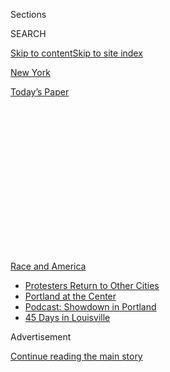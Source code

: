 <div id="app">

<div>

<div>

<div>

<div class="NYTAppHideMasthead css-1q2w90k e1suatyy0">

<div class="section css-ui9rw0 e1suatyy2">

<div class="css-eph4ug er09x8g0">

<div class="css-6n7j50">

</div>

<span class="css-1dv1kvn">Sections</span>

<div class="css-10488qs">

<span class="css-1dv1kvn">SEARCH</span>

</div>

[Skip to content](#site-content)[Skip to site index](#site-index)

</div>

<div id="masthead-section-label" class="css-1wr3we4 eaxe0e00">

[New
York](https://www.nytimes3xbfgragh.onion/section/nyregion)

</div>

<div class="css-10698na e1huz5gh0">

</div>

</div>

<div id="masthead-bar-one" class="section hasLinks css-15hmgas e1csuq9d3">

<div class="css-uqyvli e1csuq9d0">

</div>

<div class="css-1uqjmks e1csuq9d1">

</div>

<div class="css-9e9ivx">

[](https://myaccount.nytimes3xbfgragh.onion/auth/login?response_type=cookie&client_id=vi)

</div>

<div class="css-1bvtpon e1csuq9d2">

[Today’s
Paper](https://www.nytimes3xbfgragh.onion/section/todayspaper)

</div>

</div>

</div>

</div>

<div data-aria-hidden="false">

<div id="site-content" data-role="main">

<div>

<div class="css-1aor85t" style="opacity:0.000000001;z-index:-1;visibility:hidden">

<div class="css-1hqnpie">

<div class="css-epjblv">

<span class="css-17xtcya">[New
York](/section/nyregion)</span><span class="css-x15j1o">|</span><span class="css-fwqvlz">A
Protester, an Unmarked N.Y.P.D. Van and a Viral
Video</span>

</div>

<div class="css-k008qs">

<div class="css-1iwv8en">

<span class="css-18z7m18"></span>

<div>

</div>

</div>

<span class="css-1n6z4y">https://nyti.ms/30Ze7v3</span>

<div class="css-1705lsu">

<div class="css-4xjgmj">

<div class="css-4skfbu" data-role="toolbar" data-aria-label="Social Media Share buttons, Save button, and Comments Panel with current comment count" data-testid="share-tools">

  - 
  - 
  - 
  - 
    
    <div class="css-6n7j50">
    
    </div>

  - 
  - 

</div>

</div>

</div>

</div>

</div>

</div>

<div id="NYT_TOP_BANNER_REGION" class="css-13pd83m">

<div>

<div id="styln-prism-menu-1590763508878" class="section interactive-content interactive-size-medium css-1edisqu">

<div class="css-17ih8de interactive-body">

<div id="scroll-container" class="css-1gj85ro">

[<span class="styln-title-wrap"><span class="css-1pje3qr">Race
and</span><span class="css-1pje3qr">
America</span></span>](https://www.nytimes3xbfgragh.onion/news-event/george-floyd-protests-minneapolis-new-york-los-angeles?action=click&pgtype=Article&state=default&region=TOP_BANNER&context=storylines_menu)

  - [Protesters Return to Other
    Cities](https://www.nytimes3xbfgragh.onion/2020/07/26/us/protests-portland-seattle-trump.html?action=click&pgtype=Article&state=default&region=TOP_BANNER&context=storylines_menu)
  - [Portland at the
    Center](https://www.nytimes3xbfgragh.onion/2020/07/24/us/portland-oregon-protests-white-race.html?action=click&pgtype=Article&state=default&region=TOP_BANNER&context=storylines_menu)
  - [Podcast: Showdown in
    Portland](https://www.nytimes3xbfgragh.onion/2020/07/23/podcasts/the-daily/portland-protests.html?action=click&pgtype=Article&state=default&region=TOP_BANNER&context=storylines_menu)
  - [45 Days in
    Louisville](https://www.nytimes3xbfgragh.onion/interactive/2020/07/16/us/black-lives-matter-protests-louisville-breonna-taylor.html?action=click&pgtype=Article&state=default&region=TOP_BANNER&context=storylines_menu)

</div>

</div>

</div>

</div>

</div>

<div id="top-wrapper" class="css-1sy8kpn">

<div id="top-slug" class="css-l9onyx">

Advertisement

</div>

[Continue reading the main
story](#after-top)

<div class="ad top-wrapper" style="text-align:center;height:100%;display:block;min-height:250px">

<div id="top" class="place-ad" data-position="top" data-size-key="top">

</div>

</div>

<div id="after-top">

</div>

</div>

<div>

<div id="sponsor-wrapper" class="css-1hyfx7x">

<div id="sponsor-slug" class="css-19vbshk">

Supported by

</div>

[Continue reading the main
story](#after-sponsor)

<div id="sponsor" class="ad sponsor-wrapper" style="text-align:center;height:100%;display:block">

</div>

<div id="after-sponsor">

</div>

</div>

<div class="css-186x18t">

New York Today

</div>

<div class="css-1vkm6nb ehdk2mb0">

# A Protester, an Unmarked N.Y.P.D. Van and a Viral Video

</div>

<div class="css-18e8msd">

<div class="css-vp77d3 epjyd6m0">

<div class="css-1baulvz">

By <span class="css-1baulvz last-byline" itemprop="name">Juliana
Kim</span>

</div>

</div>

  - July 30,
    2020

  - 
    
    <div class="css-4xjgmj">
    
    <div class="css-d8bdto" data-role="toolbar" data-aria-label="Social Media Share buttons, Save button, and Comments Panel with current comment count" data-testid="share-tools">
    
      - 
      - 
      - 
      - 
        
        <div class="css-6n7j50">
        
        </div>
    
      - 
      - 
    
    </div>
    
    </div>

</div>

</div>

<div class="section meteredContent css-1r7ky0e" name="articleBody" itemprop="articleBody">

<div class="css-1fanzo5 StoryBodyCompanionColumn">

<div class="css-53u6y8">

*\[Want to get New York Today by email?* [*Here’s the
sign-up*](https://www.nytimes3xbfgragh.onion/newsletters/newyorktoday)*.\]*

**It’s
Thursday.**

</div>

</div>

<div style="max-width:100%;margin:0 auto">

<div class="css-17dprlf" data-id="100000004236491" data-slug="ny-today-weather-module" style="max-width:600px">

</div>

</div>

<div class="css-1fanzo5 StoryBodyCompanionColumn">

<div class="css-53u6y8">

**Weather:** ** Mostly sunny, with a high in the low 90s. Chance of an
afternoon thunderstorm. **

**Alternate-side parking**: Suspended through Sunday.

-----

The [videos showing the
arrest](https://twitter.com/Naddleez/status/1288232816451432453) quickly
went viral: New York City police officers, some in plain clothes,
interrupted a peaceful march against police brutality on Tuesday and
pulled a protester into an unmarked minivan.

</div>

</div>

<div class="css-1fanzo5 StoryBodyCompanionColumn">

<div class="css-53u6y8">

On social media, people shared the video thousands of times and
immediately compared the tactics they observed with those used by
federal agents at protests in Portland, Ore.

With the “anxiety about what’s happening in Portland, the N.Y.P.D.
deploying unmarked vans with plainclothes cops to make street arrests of
protesters feels more like provocation than public safety,” [Councilman
Brad Lander of Brooklyn wrote on
Twitter.](https://twitter.com/bradlander/status/1288289187880476672)

The Police Department said the protester, Nikki Stone, was arrested in
connection with “damaging police cameras during five separate criminal
incidents in and around City Hall Park.” She was charged with criminal
mischief and vandalism.

Mayor Bill de Blasio on Wednesday suggested that the arrest was
justified, but he called the execution “troubling.” “It was the wrong
time and the wrong place to effectuate that arrest,” he said at a news
briefing.

Here’s what you need to know.

### The details

Ms. Stone, 18, was arrested at about 6 p.m. Tuesday at Second Avenue and
East 25th Street in the Kips Bay section of Manhattan as she
participated in a demonstration.

</div>

</div>

<div class="css-1fanzo5 StoryBodyCompanionColumn">

<div class="css-53u6y8">

People at the scene and those who viewed video of the arrest seemed
shocked, and also confused about exactly what had occurred. Most videos
showed a silver van driving alongside the protesters when officers, some
wearing bulletproof vests and others in plain clothes, jumped out of the
vehicle to detain Ms. Stone. Almost immediately, officers on bicycles
blocked anyone from intervening.

Hours later, she was released from police custody with a desk appearance
ticket, requiring her to return to court at a later date.

On Wednesday, Chief of Detectives Rodney K. Harrison posted a [video
montage](https://twitter.com/NYPDDetectives/status/1288493685571821568)
on Twitter that appeared to show a woman vandalizing police cameras.

“The N.Y.P.D. welcomes peaceful protests,” Chief Harrison wrote.
“However, damage to N.Y.P.D. technology that helps keep this city safe
will never be tolerated.”

### The context

Ms. Stone was protesting the July 22 clearing of the Occupy City Hall
encampment at City Hall Park. Her sudden arrest drew parallels to
tactics used in Portland.

There, federal agents have been clashing with protesters on the streets,
with personnel without obvious markings [pulling demonstrators into
unmarked
vans](https://www.nytimes3xbfgragh.onion/2020/07/17/us/portland-protests.html).

*\[Read more about* [*how the video of the protester’s arrest drew
criticism*](https://www.nytimes3xbfgragh.onion/2020/07/28/nyregion/nypd-protester-van.html)*.\]*

The New York police said that warrant squads typically use unmarked
vehicles to look for people wanted in connection with crimes, and that
officers were following standard procedure.

</div>

</div>

<div class="css-1fanzo5 StoryBodyCompanionColumn">

<div class="css-53u6y8">

### The reaction

Several city and state officials joined Mr. Lander in criticizing the
incident.

Councilwoman Carlina Rivera, who represents the district where the
arrest took place, called the strategy “a massive overstep.” Comptroller
Scott M. Stringer said he was “deeply concerned,” and Council Speaker
Corey Johnson called the arrest “totally unacceptable.”

At a news briefing on Wednesday, Gov. Andrew M. Cuomo described the
video as “disturbing.”

“I’m surprised that, especially at this time, the N.Y.P.D. would take
such an obnoxious action,” Mr. Cuomo said. “It was wholly insensitive to
everything that has gone on.”

In a statement, Paul DiGiacomo, the president of the N.Y.P.D.
Detectives’ Endowment Association, responded to the governor:
“Detectives did what the government asked of them. What’s ‘obnoxious’
is your unjustified criticism of those men and women who are holding
this city together, and the only ones preventing its descent into
lawlessness.”

-----

## From The Times

[Why Barr’s Pick for Brooklyn Prosecutor Faces Scrutiny From All
Sides](https://www.nytimes3xbfgragh.onion/2020/07/30/nyregion/seth-ducharme-us-attorney-brooklyn.html)

[‘Hidden Gem’ Made Popular by TikTok Is Shut to Keep Out-of-Towners
Away](https://www.nytimes3xbfgragh.onion/2020/07/29/nyregion/lake-solitude-closed-racism.html)

[Met Museum Acquires Two Sculptures by Wangechi
Mutu](https://www.nytimes3xbfgragh.onion/2020/07/28/arts/design/met-museum-wangechi-mutu.html)

[Racist Incident From Bronx Zoo’s Past Draws
Apology](https://www.nytimes3xbfgragh.onion/2020/07/29/arts/bronx-zoo-apology-racism.html)

Want more news? [Check out our full
coverage](https://www.nytimes3xbfgragh.onion/section/nyregion).

**The Mini Crossword:** Here is [today’s
puzzle](https://www.nytimes3xbfgragh.onion/crosswords/game/mini).

-----

</div>

</div>

<div class="css-1fanzo5 StoryBodyCompanionColumn">

<div class="css-53u6y8">

## What we’re reading

A nonbinary law student has sued to get **an “X” gender option** on New
York driver’s licenses.
\[[Gothamist](https://gothamist.com/news/nonbinary-nyu-law-student-sues-get-x-gender-option-ny-drivers-licenses)\]

The city’s Department of Education handed out over **320,000 iPads** to
students. Now it needs them back.
\[[Chalkbeat](https://ny.chalkbeat.org/2020/7/29/21347043/remote-learning-devices-distribution-nyc)\]

People are **injecting drugs** in broad daylight in Midtown Manhattan.
\[[New York
Post](https://nypost.com/2020/07/28/apparent-junkies-turn-part-of-nycs-midtown-into-shooting-gallery/)\]

-----

## And finally: July in N.Y.C., 168 years ago

For decades, The Times has been chronicling broiling days like the ones
we’re experiencing now, but 168 years ago this week it published one of
the paper’s earliest and most extraordinary weather stories.

Ben Weiser, who covers the Manhattan federal courts for The Times, was
browsing through the paper’s voluminous electronic database in 2013 when
he stumbled upon that article, titled “The Streets in Midsummer,” which
reported on New York City’s stifling-hot summer of 1852.

“It dawned on me that this might be The Times’s first weather story,” he
told me.

Mr. Weiser set out to learn more about the 1,500-word piece, published
in the first year of the newspaper’s existence, and he discovered that
it was about much more than the weather.

It was “full of meticulous detail, social commentary, references to art
and literature, and overwrought prose,” [Mr. Weiser wrote in an article
in 2013](https://archive.nytimes3xbfgragh.onion/www.nytimes3xbfgragh.onion/interactive/2013/07/28/nyregion/heat-struck-july-1852.html)
about the original piece and the window it offered into how the paper
covered the city nearly a decade before the Civil War.

</div>

</div>

<div class="css-1fanzo5 StoryBodyCompanionColumn">

<div class="css-53u6y8">

Dust, for example, was everywhere. As the 1852 article noted, the city,
with 515,000 people, was coated with a mix of “decomposed vegetable
matters; the filth left there by thousands of passing animals; all
conceivable sources of dirt, and all degrees of rottenness.”

In addition, the carcasses of dead horses and other animals often lay
unattended, as did discarded food waste. Piles of manure stood outside
stables and in the street. The city had no organized sanitation service.

“We have no idea how terrible the city smelled,” Jon A. Peterson, a
professor emeritus of history at Queens College, said in Mr. Weiser’s
article.

*It’s Thursday — stay
cool.*

-----

## Metropolitan Diary: Big birthday

</div>

</div>

<div class="css-79elbk" data-testid="photoviewer-wrapper">

<div class="css-z3e15g" data-testid="photoviewer-wrapper-hidden">

</div>

<div class="css-1a48zt4 ehw59r15" data-testid="photoviewer-children">

![](https://static01.graylady3jvrrxbe.onion/images/2020/07/26/nyregion/26diary-illos-03/26diary-illos-03-articleLarge.jpg?quality=75&auto=webp&disable=upscale)

</div>

</div>

<div class="css-1fanzo5 StoryBodyCompanionColumn">

<div class="css-53u6y8">

Dear Diary:

It was March 2013, and I was having a big birthday. Because the date
fell on a weekday, my wife and I had delayed going out for a celebratory
dinner until Saturday. I was looking forward to that, but my actual
birthday just didn’t feel memorable.

Normally, I walked the mile from my home to the office and back, but
that night, I decided to take the M102 bus instead. I boarded the bus at
42nd Street and Third Avenue.

</div>

</div>

<div class="css-1fanzo5 StoryBodyCompanionColumn">

<div class="css-53u6y8">

“Whose birthday is it today?” the driver said. “It must be somebody’s.”

After thinking it over for a moment, I spoke up somewhat sheepishly to
say that it was my birthday. Another passenger did too.

After asking our names, the driver encouraged the bus full of strangers
to sing “Happy Birthday” to us.

Which they did, with gusto.

*— Richard Rubenstein*

-----

*New York Today is published weekdays around 6 a.m.* [*Sign up
here*](https://www.nytimes3xbfgragh.onion/newsletters/newyorktoday?module=inline)
*to get it by email. You can also find it at*
[*nytoday.com*](http://www.nytoday.com/)*.*

*We’re experimenting with the format of New York Today. What would you
like to see more (or less) of? Post a comment or email us:*
[*nytoday@NYTimes.com*](mailto:nytoday@NYTimes.com)*.*

</div>

</div>

</div>

<div>

</div>

<div>

</div>

<div>

</div>

<div>

<div id="bottom-wrapper" class="css-1ede5it">

<div id="bottom-slug" class="css-l9onyx">

Advertisement

</div>

[Continue reading the main
story](#after-bottom)

<div id="bottom" class="ad bottom-wrapper" style="text-align:center;height:100%;display:block;min-height:90px">

</div>

<div id="after-bottom">

</div>

</div>

</div>

</div>

</div>

## Site Index

<div>

</div>

## Site Information Navigation

  - [© <span>2020</span> <span>The New York Times
    Company</span>](https://help.nytimes3xbfgragh.onion/hc/en-us/articles/115014792127-Copyright-notice)

<!-- end list -->

  - [NYTCo](https://www.nytco.com/)
  - [Contact
    Us](https://help.nytimes3xbfgragh.onion/hc/en-us/articles/115015385887-Contact-Us)
  - [Work with us](https://www.nytco.com/careers/)
  - [Advertise](https://nytmediakit.com/)
  - [T Brand Studio](http://www.tbrandstudio.com/)
  - [Your Ad
    Choices](https://www.nytimes3xbfgragh.onion/privacy/cookie-policy#how-do-i-manage-trackers)
  - [Privacy](https://www.nytimes3xbfgragh.onion/privacy)
  - [Terms of
    Service](https://help.nytimes3xbfgragh.onion/hc/en-us/articles/115014893428-Terms-of-service)
  - [Terms of
    Sale](https://help.nytimes3xbfgragh.onion/hc/en-us/articles/115014893968-Terms-of-sale)
  - [Site
    Map](https://spiderbites.nytimes3xbfgragh.onion)
  - [Help](https://help.nytimes3xbfgragh.onion/hc/en-us)
  - [Subscriptions](https://www.nytimes3xbfgragh.onion/subscription?campaignId=37WXW)

</div>

</div>

</div>

</div>
